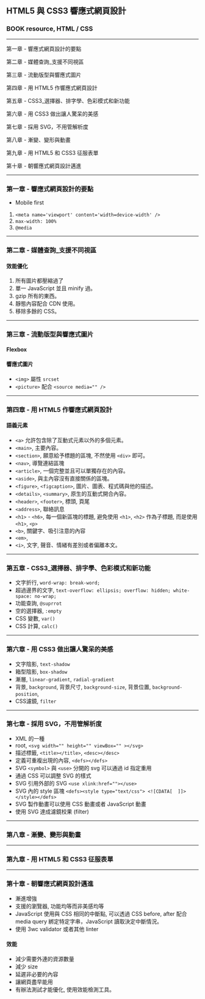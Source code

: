 ## HTML5 與 CSS3 響應式網頁設計
### BOOK resource, HTML / CSS 

------------------------------

第一章 - 響應式網頁設計的要點

第二章 - 媒體查詢_支援不同視區

第三章 - 流動版型與響應式圖片

第四章 - 用 HTML5 作響應式網頁設計

第五章 - CSS3_選擇器、排字學、色彩模式和新功能

第六章 - 用 CSS3 做出讓人驚呆的美感

第七章 - 採用 SVG，不用管解析度

第八章 - 漸變、變形與動畫

第九章 - 用 HTML5 和 CSS3 征服表單

第十章 - 朝響應式網頁設計邁進

------------------------------


### 第一章 - 響應式網頁設計的要點
  * Mobile first
  1. `<meta name='viewport' content='width=device-width' />`
  1. `max-width: 100%`
  1. `@media`


******************************


### 第二章 - 媒體查詢_支援不同視區

#### 效能優化
  1. 所有圖片都壓縮過了
  1. 單一 JavaScript 並且 minify 過。
  1. gzip 所有的東西。
  1. 靜態內容配合 CDN 使用。
  1. 移除多餘的 CSS。


******************************


### 第三章 - 流動版型與響應式圖片

#### Flexbox
#### 響應式圖片
  * `<img>` 屬性 `srcset`
  * `<picture>` 配合 `<source media="" />`


******************************


### 第四章 - 用 HTML5 作響應式網頁設計

#### 語義元素
  * `<a>` 允許包含除了互動式元素以外的多個元素。
  * `<main>`, 主要內容。
  * `<section>`, 願意給予標題的區塊, 不然使用 `<div>` 即可。
  * `<nav>`, 導覽連結區塊
  * `<article>`, 一個完整並且可以單獨存在的內容。
  * `<aside>`, 與主內容沒有直接關係的區塊。
  * `<figure>`, `<figcaption>`, 圖片、圖表、程式碼與他的描述。
  * `<details>`, `<summary>`, 原生的互動式開合內容。
  * `<header>`, `<footer>`, 標頭, 頁尾
  * `<address>`, 聯絡訊息
  * `<h1>` - `<h6>`, 每一個新區塊的標題, 避免使用 `<h1>`, `<h2>` 作為子標題, 而是使用 `<h1>`, `<p>`
  * `<b>`, 關鍵字、吸引注意的內容
  * `<em>`, 
  * `<i>`, 文字, 聲音、情緒有差別或者偏離本文。


******************************


### 第五章 - CSS3_選擇器、排字學、色彩模式和新功能

  * 文字折行, `word-wrap: break-word;`
  * 超過邊界的文字, `text-overflow: ellipsis; overflow: hidden; white-space: no-wrap;`
  * 功能查詢, `@suprrot`
  * 空的選擇器, `:empty`
  * CSS 變數, `var()`
  * CSS 計算, `calc()`


******************************


### 第六章 - 用 CSS3 做出讓人驚呆的美感
  
  * 文字陰影, `text-shadow`
  * 箱型陰影, `box-shadow`
  * 漸層, `linear-gradient`, `radial-gradient`
  * 背景, `background`, 背景尺寸, `background-size`, 背景位置, `background-position`,
  * CSS濾鏡, `filter`


******************************


### 第七章 - 採用 SVG，不用管解析度

  * XML 的一種
  * root, `<svg width="" height="" viewBox="" ></svg>`
  * 描述標籤, `<title></title>`, `<desc></desc>`
  * 定義可重複出現的內容, `<defs></defs>`
  * SVG `<symbol>` 與 `<use>` 分開的 svg 可以通過 id 指定重用
  * 通過 CSS 可以調整 SVG 的樣式
  * SVG 引用外部的 SVG `<use xlink:href=""></use>`
  * SVG 內的 style 區塊 `<defs><style type="text/css"> <![CDATA[  ]]> </style></defs>`
  * SVG 製作動畫可以使用 CSS 動畫或者 JavaScript 動畫
  * 使用 SVG 達成濾鏡校果 (filter)


******************************


### 第八章 - 漸變、變形與動畫


******************************


### 第九章 - 用 HTML5 和 CSS3 征服表單


******************************


### 第十章 - 朝響應式網頁設計邁進

  * 漸進增強
  * 支援的瀏覽器, 功能均等而非美感均等
  * JavaScript 使用與 CSS 相同的中斷點, 可以透過 CSS before, after 配合 media query 綁定特定字串，JavaScript 讀取決定中斷情況。
  * 使用 3wc validator 或者其他 linter
  
#### 效能
  * 減少需要外連的資源數量
  * 減少 size
  * 延遲非必要的內容
  * 讓網頁盡早能用
  * 有辦法測試才能優化, 使用效能檢測工具。
  
